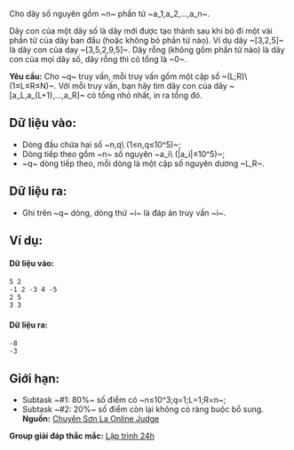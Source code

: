 Cho dãy số nguyên gồm ~n~ phần tử ~a_1,a_2,…,a_n~.

Dãy con của một dãy số là dãy mới được tạo thành sau khi bỏ đi một vài phần tử của dãy ban đầu (hoặc không bỏ phần tử nào). Ví dụ dãy ~[3,2,5]~ là dãy con của day ~[3,5,2,9,5]~. Dãy rỗng (không gồm phần tử nào) là dãy con của mọi dãy số, dãy rỗng thì có tổng là ~0~.

**Yêu cầu:** Cho ~q~ truy vấn, mỗi truy vấn gồm một cặp số ~(L;R)\ (1≤L≤R≤N)~. Với mỗi truy vấn, bạn hãy tìm dãy con của dãy ~[a_L,a_(L+1),…,a_R]~ có tổng nhỏ nhất, in ra tổng đó.

## Dữ liệu vào:
- Dòng đầu chứa hai số ~n,q\ (1≤n,q≤10^5)~;
- Dòng tiếp theo gồm ~n~ số nguyên ~a_i\ (|a_i|≤10^5)~;
- ~q~ dòng tiếp theo, mỗi dòng là một cặp số nguyên dương ~L,R~.

## Dữ liệu ra:
- Ghi trên ~q~ dòng, dòng thứ ~i~ là đáp án truy vấn ~i~.

## Ví dụ:
#### Dữ liệu vào:
```
5 2
-1 2 -3 4 -5
2 5
3 3
```

#### Dữ liệu ra:
```
-8
-3
```

## Giới hạn:
- Subtask ~\#1: 80\%~ số điểm có ~n≤10^3;q=1;L=1;R=n~;
- Subtask ~\#2: 20\%~ số điểm còn lại không có ràng buộc bổ sung.
**Nguồn:** [Chuyên Sơn La Online Judge](http://csloj.ddns.net/)

**Group giải đáp thắc mắc:** [Lập trình 24h](https://www.facebook.com/groups/1386904321519984)